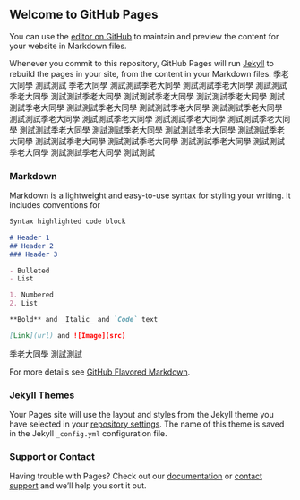 ## Welcome to GitHub Pages

You can use the [editor on GitHub](https://github.com/chriskuo0421/TEST/edit/gh-pages/index.md) to maintain and preview the content for your website in Markdown files.

Whenever you commit to this repository, GitHub Pages will run [Jekyll](https://jekyllrb.com/) to rebuild the pages in your site, from the content in your Markdown files.
季老大同學
測試測試
季老大同學
測試測試季老大同學
測試測試季老大同學
測試測試季老大同學
測試測試季老大同學
測試測試季老大同學
測試測試季老大同學
測試測試季老大同學
測試測試季老大同學
測試測試季老大同學
測試測試季老大同學
測試測試季老大同學
測試測試季老大同學
測試測試季老大同學
測試測試季老大同學
測試測試季老大同學
測試測試季老大同學
測試測試季老大同學
測試測試季老大同學
測試測試季老大同學
測試測試季老大同學
測試測試季老大同學
測試測試季老大同學
測試測試季老大同學
測試測試
### Markdown

Markdown is a lightweight and easy-to-use syntax for styling your writing. It includes conventions for

```markdown
Syntax highlighted code block

# Header 1
## Header 2
### Header 3

- Bulleted
- List

1. Numbered
2. List

**Bold** and _Italic_ and `Code` text

[Link](url) and ![Image](src)
```
季老大同學
測試測試

For more details see [GitHub Flavored Markdown](https://guides.github.com/features/mastering-markdown/).

### Jekyll Themes

Your Pages site will use the layout and styles from the Jekyll theme you have selected in your [repository settings](https://github.com/chriskuo0421/TEST/settings/pages). The name of this theme is saved in the Jekyll `_config.yml` configuration file.

### Support or Contact

Having trouble with Pages? Check out our [documentation](https://docs.github.com/categories/github-pages-basics/) or [contact support](https://support.github.com/contact) and we’ll help you sort it out.
